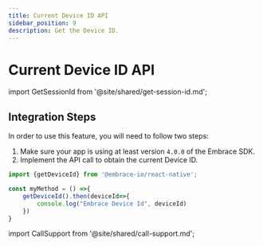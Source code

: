 ```yaml
---
title: Current Device ID API
sidebar_position: 9
description: Get the Device ID.
---
```


# Current Device ID API

import GetSessionId from '@site/shared/get-session-id.md';

<GetSessionId />

## Integration Steps

In order to use this feature, you will need to follow two steps:

1. Make sure your app is using at least version `4.0.0` of the Embrace SDK.
2. Implement the API call to obtain the current Device ID.

```javascript
import {getDeviceId} from '@embrace-io/react-native';

const myMethod = () =>{
    getDeviceId().then(deviceId=>{
        console.log("Embrace Device Id", deviceId)
    })
}
```  

import CallSupport from '@site/shared/call-support.md';

<CallSupport />
